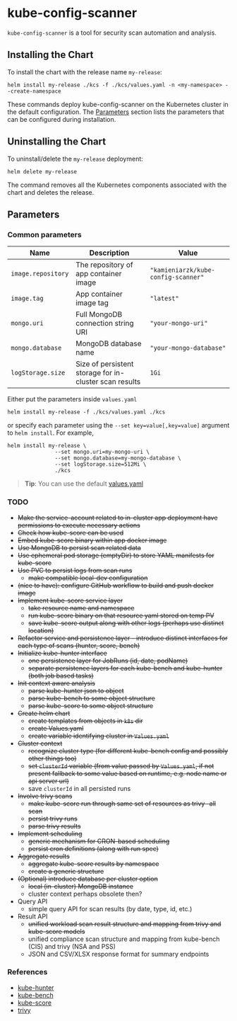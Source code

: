 <!--- app-name: kube-config-scanner -->

# kube-config-scanner

`kube-config-scanner` is a tool for security scan automation and analysis.

## Installing the Chart

To install the chart with the release name `my-release`:

```console
helm install my-release ./kcs -f ./kcs/values.yaml -n <my-namespace> --create-namespace
```

These commands deploy kube-config-scanner on the Kubernetes cluster in the default configuration.
The [Parameters](#parameters) section lists the parameters that can be configured during installation.

## Uninstalling the Chart

To uninstall/delete the `my-release` deployment:

```console
helm delete my-release
```

The command removes all the Kubernetes components associated with the chart and deletes the release.

## Parameters

### Common parameters

| Name                     | Description                                                                             | Value                               |
|--------------------------|-----------------------------------------------------------------------------------------|-------------------------------------|
| `image.repository`       | The repository of app container image                                                   | `"kamieniarzk/kube-config-scanner"` |
| `image.tag`              | App container image tag                                                                 | `"latest"`                          |
| `mongo.uri`              | Full MongoDB connection string URI                                                      | `"your-mongo-uri"`                  |
| `mongo.database`         | MongoDB database name                                                                   | `"your-mongo-database"`             |
| `logStorage.size`        | Size of persistent storage for in-cluster scan results                                  | `1Gi`                               |


Either put the parameters inside `values.yaml`

```console
helm install my-release -f ./kcs/values.yaml ./kcs
```

or specify each parameter using the `--set key=value[,key=value]` argument to `helm install`. For example,

```console
helm install my-release \
               --set mongo.uri=my-mongo-uri \
               --set mongo.database=my-mongo-database \
               --set logStorage.size=512Mi \
               ./kcs
```
> **Tip**: You can use the default [values.yaml](helm/kcs/values.yaml)

### TODO
* ~~Make the service-account related to in-cluster app deployment have permissions to execute necessary actions~~
* ~~Check how kube-score can be used~~
* ~~Embed kube-score binary within app docker image~~
* ~~Use MongoDB to persist scan related data~~
* ~~Use ephemeral pod storage (emptyDir) to store YAML manifests for kube-score~~
* ~~Use PVC to persist logs from scan runs~~
  * ~~make compatible local-dev configuration~~
* ~~(nice to have): configure GitHub workflow to build and push docker image~~
* ~~Implement kube-score service layer~~
  * ~~take resource name and namespace~~
  * ~~run kube-score binary on that resource yaml stored on temp PV~~
  * ~~save kube-score output along with other logs (perhaps use distinct location)~~
* ~~Refactor service and persistence layer - introduce distinct interfaces for each type of scans (hunter, score, bench)~~
* ~~Initialize kube-hunter interface~~
  * ~~one persistence layer for JobRuns (id, date, podName)~~
  * ~~separate persistence layers for each kube-bench and kube-hunter (both job based tasks)~~
* ~~Init context aware analysis~~
  * ~~parse kube-hunter json to object~~
  * ~~parse kube-bench to some object structure~~
  * ~~parse kube-score to some object structure~~
* ~~Create helm chart~~
  * ~~create templates from objects in `k8s` dir~~
  * ~~create Values.yaml~~
  * ~~create variable identifying cluster in `Values.yaml`~~
* ~~Cluster context~~
  * ~~recognize cluster type (for different kube-bench config and possibly other things too)~~
  * ~~set `clusterId` variable (from value passed by `Values.yaml`, if not present fallback to some value based on runtime, e.g. node name or api server url)~~
  * save `clusterId` in all persisted runs
* ~~Involve trivy scans~~
  * ~~make kube-score run through same set of resources as trivy -all scan~~
  * ~~persist trivy runs~~
  * ~~parse trivy results~~
* ~~Implement scheduling~~
  * ~~generic mechanism for CRON-based scheduling~~
  * ~~persist cron definitions (along with run spec)~~
* ~~Aggregate results~~
  * ~~aggregate kube-score results by namespace~~
  * ~~create a generic structure~~
* ~~(Optional) introduce database per cluster option~~
  * ~~local (in-cluster) MongoDB instance~~
  * cluster context perhaps obsolete then?
* Query API
  * simple query API for scan results (by date, type, id, etc.)
* Result API
  * ~~unified workload scan result structure and mapping from trivy and kube-score models~~
  * unified compliance scan structure and mapping from kube-bench (CIS) and trivy (NSA and PSS)
  * JSON and CSV/XLSX response format for summary endpoints


### References
* [kube-hunter](https://github.com/aquasecurity/kube-hunter)
* [kube-bench](https://github.com/aquasecurity/kube-bench)
* [kube-score](https://github.com/zegl/kube-score)
* [trivy](https://github.com/aquasecurity/trivy)
